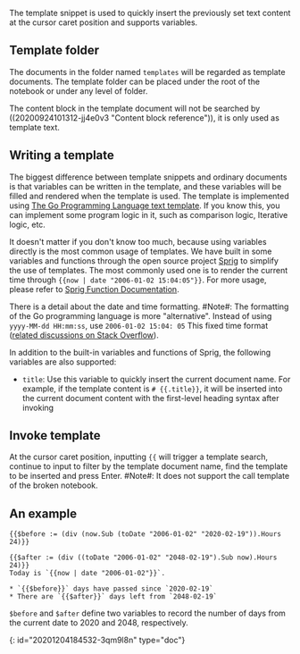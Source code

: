 The template snippet is used to quickly insert the previously set text content at the cursor caret position and supports variables.

## Template folder

The documents in the folder named `templates` will be regarded as template documents. The template folder can be placed under the root of the notebook or under any level of folder.

The content block in the template document will not be searched by ((20200924101312-jj4e0v3 "Content block reference")), it is only used as template text.

## Writing a template

The biggest difference between template snippets and ordinary documents is that variables can be written in the template, and these variables will be filled and rendered when the template is used. The template is implemented using [The Go Programming Language text template](https://golang.org/pkg/text/template/). If you know this, you can implement some program logic in it, such as comparison logic, Iterative logic, etc.

It doesn't matter if you don't know too much, because using variables directly is the most common usage of templates. We have built in some variables and functions through the open source project [Sprig](https://github.com/Masterminds/sprig) to simplify the use of templates. The most commonly used one is to render the current time through `{{now | date "2006-01-02 15:04:05"}}`. For more usage, please refer to [Sprig Function Documentation](http://masterminds.github.io/sprig/).

There is a detail about the date and time formatting. #Note#: The formatting of the Go programming language is more "alternative". Instead of using `yyyy-MM-dd HH:mm:ss`, use `2006-01-02 15:04: 05` This fixed time format ([related discussions on Stack Overflow](https://stackoverflow.com/questions/20530327/origin-of-mon-jan-2-150405-mst-2006-in-golang)).

In addition to the built-in variables and functions of Sprig, the following variables are also supported:

* `title`: Use this variable to quickly insert the current document name. For example, if the template content is `# {{.title}}`, it will be inserted into the current document content with the first-level heading syntax after invoking

## Invoke template

At the cursor caret position, inputting `{{` will trigger a template search, continue to input to filter by the template document name, find the template to be inserted and press Enter. #Note#: It does not support the call template of the broken notebook.

## An example

```plaintext
{{$before := (div (now.Sub (toDate "2006-01-02" "2020-02-19")).Hours 24)}}

{{$after := (div ((toDate "2006-01-02" "2048-02-19").Sub now).Hours 24)}}
Today is `{{now | date "2006-01-02"}}`.

* `{{$before}}` days have passed since `2020-02-19`
* There are `{{$after}}` days left from `2048-02-19`
```

`$before` and `$after` define two variables to record the number of days from the current date to 2020 and 2048, respectively.


{: id="20201204184532-3qm9l8n" type="doc"}

